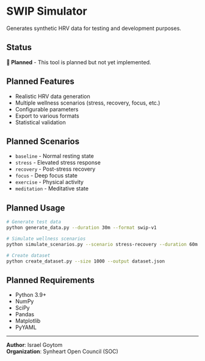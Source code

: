 # SWIP Simulator

Generates synthetic HRV data for testing and development purposes.

## Status

**🚧 Planned** - This tool is planned but not yet implemented.

## Planned Features

- Realistic HRV data generation
- Multiple wellness scenarios (stress, recovery, focus, etc.)
- Configurable parameters
- Export to various formats
- Statistical validation

## Planned Scenarios

- `baseline` - Normal resting state
- `stress` - Elevated stress response
- `recovery` - Post-stress recovery
- `focus` - Deep focus state
- `exercise` - Physical activity
- `meditation` - Meditative state

## Planned Usage

```bash
# Generate test data
python generate_data.py --duration 30m --format swip-v1

# Simulate wellness scenarios
python simulate_scenarios.py --scenario stress-recovery --duration 60m

# Create dataset
python create_dataset.py --size 1000 --output dataset.json
```

## Planned Requirements

- Python 3.9+
- NumPy
- SciPy
- Pandas
- Matplotlib
- PyYAML

---

**Author**: Israel Goytom  
**Organization**: Synheart Open Council (SOC)
